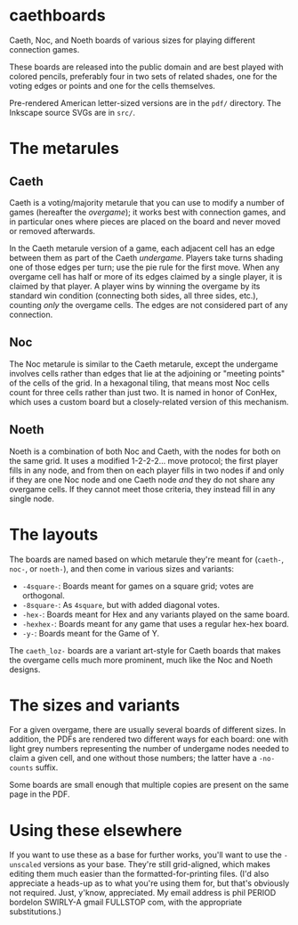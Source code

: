 # caethboards

Caeth, Noc, and Noeth boards of various sizes for playing different connection
games.

These boards are released into the public domain and are best played with
colored pencils, preferably four in two sets of related shades, one for the
voting edges or points and one for the cells themselves.

Pre-rendered American letter-sized versions are in the `pdf/` directory.  The
Inkscape source SVGs are in `src/`.

# The metarules

## Caeth

Caeth is a voting/majority metarule that you can use to modify a number of
games (hereafter the *overgame*); it works best with connection games, and in
particular ones where pieces are placed on the board and never moved or removed
afterwards.

In the Caeth metarule version of a game, each adjacent cell has an edge between
them as part of the Caeth *undergame*.  Players take turns shading one of those
edges per turn; use the pie rule for the first move.  When any overgame cell
has half or more of its edges claimed by a single player, it is claimed by that
player.  A player wins by winning the overgame by its standard win condition
(connecting both sides, all three sides, etc.), counting _only_ the overgame
cells.  The edges are not considered part of any connection.

## Noc

The Noc metarule is similar to the Caeth metarule, except the undergame
involves cells rather than edges that lie at the adjoining or "meeting points"
of the cells of the grid.  In a hexagonal tiling, that means most Noc cells
count for three cells rather than just two.  It is named in honor of ConHex,
which uses a custom board but a closely-related version of this mechanism.

## Noeth

Noeth is a combination of both Noc and Caeth, with the nodes for both on the
same grid.  It uses a modified 1-2-2-2... move protocol; the first player
fills in any node, and from then on each player fills in two nodes if and
only if they are one Noc node and one Caeth node *and* they do not share
any overgame cells.  If they cannot meet those criteria, they instead fill
in any single node.

# The layouts

The boards are named based on which metarule they're meant for (`caeth-`,
`noc-`, or `noeth-`), and then come in various sizes and variants:

* `-4square-`: Boards meant for games on a square grid; votes are orthogonal.
* `-8square-`: As `4square`, but with added diagonal votes.
* `-hex-`: Boards meant for Hex and any variants played on the same board.
* `-hexhex-`: Boards meant for any game that uses a regular hex-hex board.
* `-y-`: Boards meant for the Game of Y.

The `caeth_loz-` boards are a variant art-style for Caeth boards that makes the
overgame cells much more prominent, much like the Noc and Noeth designs.

# The sizes and variants

For a given overgame, there are usually several boards of different sizes.  In
addition, the PDFs are rendered two different ways for each board: one with
light grey numbers representing the number of undergame nodes needed to claim a
given cell, and one without those numbers; the latter have a `-no-counts`
suffix.

Some boards are small enough that multiple copies are present on the same page
in the PDF.

# Using these elsewhere

If you want to use these as a base for further works, you'll want to use the
`-unscaled` versions as your base.  They're still grid-aligned, which makes
editing them much easier than the formatted-for-printing files.  (I'd also
appreciate a heads-up as to what you're using them for, but that's obviously
not required.  Just, y'know, appreciated.  My email address is phil PERIOD
bordelon SWIRLY-A gmail FULLSTOP com, with the appropriate substitutions.)
